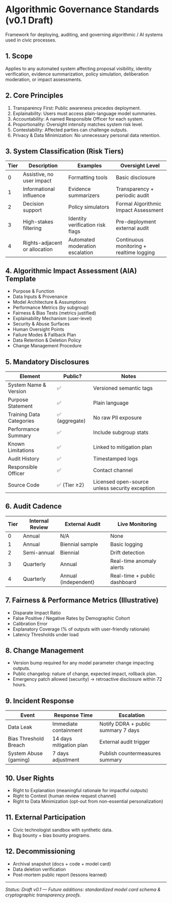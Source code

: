 # Algorithmic Governance Standards (v0.1 Draft)

Framework for deploying, auditing, and governing algorithmic / AI systems used in civic processes.

## 1. Scope
Applies to any automated system affecting proposal visibility, identity verification, evidence summarization, policy simulation, deliberation moderation, or impact assessments.

## 2. Core Principles
1. Transparency First: Public awareness precedes deployment.
2. Explainability: Users must access plain-language model summaries.
3. Accountability: A named Responsible Officer for each system.
4. Proportionality: Oversight intensity matches system risk level.
5. Contestability: Affected parties can challenge outputs.
6. Privacy & Data Minimization: No unnecessary personal data retention.

## 3. System Classification (Risk Tiers)
| Tier | Description | Examples | Oversight Level |
|------|-------------|----------|-----------------|
| 0 | Assistive, no user impact | Formatting tools | Basic disclosure |
| 1 | Informational influence | Evidence summarizers | Transparency + periodic audit |
| 2 | Decision support | Policy simulators | Formal Algorithmic Impact Assessment |
| 3 | High-stakes filtering | Identity verification risk flags | Pre-deployment external audit |
| 4 | Rights-adjacent or allocation | Automated moderation escalation | Continuous monitoring + realtime logging |

## 4. Algorithmic Impact Assessment (AIA) Template
- Purpose & Function
- Data Inputs & Provenance
- Model Architecture & Assumptions
- Performance Metrics (by subgroup)
- Fairness & Bias Tests (metrics justified)
- Explainability Mechanism (user-level)
- Security & Abuse Surfaces
- Human Oversight Points
- Failure Modes & Fallback Plan
- Data Retention & Deletion Policy
- Change Management Procedure

## 5. Mandatory Disclosures
| Element | Public? | Notes |
|---------|--------|-------|
| System Name & Version | ✅ | Versioned semantic tags |
| Purpose Statement | ✅ | Plain language |
| Training Data Categories | ✅ (aggregate) | No raw PII exposure |
| Performance Summary | ✅ | Include subgroup stats |
| Known Limitations | ✅ | Linked to mitigation plan |
| Audit History | ✅ | Timestamped logs |
| Responsible Officer | ✅ | Contact channel |
| Source Code | ✅ (Tier ≥2) | Licensed open-source unless security exception |

## 6. Audit Cadence
| Tier | Internal Review | External Audit | Live Monitoring |
|------|-----------------|---------------|-----------------|
| 0 | Annual | N/A | None |
| 1 | Annual | Biennial sample | Basic logging |
| 2 | Semi-annual | Biennial | Drift detection |
| 3 | Quarterly | Annual | Real-time anomaly alerts |
| 4 | Quarterly | Annual (independent) | Real-time + public dashboard |

## 7. Fairness & Performance Metrics (Illustrative)
- Disparate Impact Ratio
- False Positive / Negative Rates by Demographic Cohort
- Calibration Error
- Explanatory Coverage (% of outputs with user-friendly rationale)
- Latency Thresholds under load

## 8. Change Management
- Version bump required for any model parameter change impacting outputs.
- Public changelog: nature of change, expected impact, rollback plan.
- Emergency patch allowed (security) → retroactive disclosure within 72 hours.

## 9. Incident Response
| Event | Response Time | Escalation |
|-------|---------------|------------|
| Data Leak | Immediate containment | Notify DDRA + public summary 7 days |
| Bias Threshold Breach | 14 days mitigation plan | External audit trigger |
| System Abuse (gaming) | 7 days adjustment | Publish countermeasures summary |

## 10. User Rights
- Right to Explanation (meaningful rationale for impactful outputs)
- Right to Contest (human review request channel)
- Right to Data Minimization (opt-out from non-essential personalization)

## 11. External Participation
- Civic technologist sandbox with synthetic data.
- Bug bounty + bias bounty programs.

## 12. Decommissioning
- Archival snapshot (docs + code + model card)
- Data deletion verification
- Post-mortem public report (lessons learned)

---
*Status: Draft v0.1 — Future additions: standardized model card schema & cryptographic transparency proofs.*
